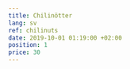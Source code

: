 ```yaml
---
title: Chilinötter
lang: sv
ref: chilinuts
date: 2019-10-01 01:19:00 +02:00
position: 1
price: 30
---
```

